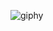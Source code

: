 ![giphy](https://user-images.githubusercontent.com/108290801/177038353-826b61f2-5866-40b1-9c21-3ad6f4c7498c.gif)
